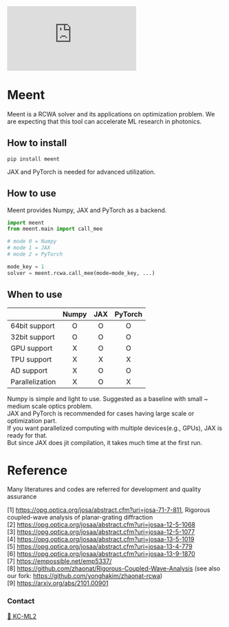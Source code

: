 [![GitHub license](https://badgen.net/github/license/Naereen/Strapdown.js)](https://github.com/Naereen/StrapDown.js/blob/master/LICENSE)

# Meent

Meent is a RCWA solver and its applications on optimization problem. We are expecting that this tool can accelerate ML research in photonics.

## How to install
```shell
pip install meent
```

JAX and PyTorch is needed for advanced utilization.

## How to use

Meent provides Numpy, JAX and PyTorch as a backend.

```python
import meent
from meent.main import call_mee

# mode 0 = Numpy
# mode 1 = JAX
# mode 2 = PyTorch

mode_key = 1
solver = meent.rcwa.call_mee(mode=mode_key, ...)
```


## When to use

|                 | Numpy | JAX | PyTorch |
| --------------- | :---: | :-: | :-----: |
| 64bit support   |   O   |  O  |    O    |
| 32bit support   |   O   |  O  |    O    |
| GPU support     |   X   |  O  |    O    |
| TPU support     |   X   |  X  |    X    |
| AD support      |   X   |  O  |    O    |
| Parallelization |   X   |  O  |    X    |

Numpy is simple and light to use. Suggested as a baseline with small ~ medium scale optics problem.  
JAX and PyTorch is recommended for cases having large scale or optimization part.  
If you want parallelized computing with multiple devices(e.g., GPUs), JAX is ready for that.  
But since JAX does jit compilation, it takes much time at the first run.

# Reference

Many literatures and codes are referred for development and quality assurance

[1] https://opg.optica.org/josa/abstract.cfm?uri=josa-71-7-811, Rigorous coupled-wave analysis of planar-grating diffraction \
[2] https://opg.optica.org/josaa/abstract.cfm?uri=josaa-12-5-1068 \
[3] https://opg.optica.org/josaa/abstract.cfm?uri=josaa-12-5-1077 \
[4] https://opg.optica.org/josaa/abstract.cfm?uri=josaa-13-5-1019 \
[5] https://opg.optica.org/josaa/abstract.cfm?uri=josaa-13-4-779 \
[6] https://opg.optica.org/josaa/abstract.cfm?uri=josaa-13-9-1870 \
[7] https://empossible.net/emp5337/ \
[8] https://github.com/zhaonat/Rigorous-Coupled-Wave-Analysis (see also our fork: https://github.com/yonghakim/zhaonat-rcwa) \
[9] https://arxiv.org/abs/2101.00901

### Contact

[📩 KC-ML2](mailto:contact@kc-ml2.com)
